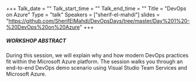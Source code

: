 +++
Talk_date = ""
Talk_start_time = ""
Talk_end_time = ""
Title = "DevOps on Azure"
Type = "talk"
Speakers = ["sherif-el-mahdi"]
slides = "https://github.com/SherifElMahdi/DevOpsDays/tree/master/Day%201%20-%20DevOps%20on%20Azure"
+++

##### WORKSHOP ABSTRACT

During this session, we will explain why and how modern DevOps practices fit within the Microsoft Azure platform. The session walks you through an end-to-end DevOps demo scenario using Visual Studio Team Services and Microsoft Azure.
